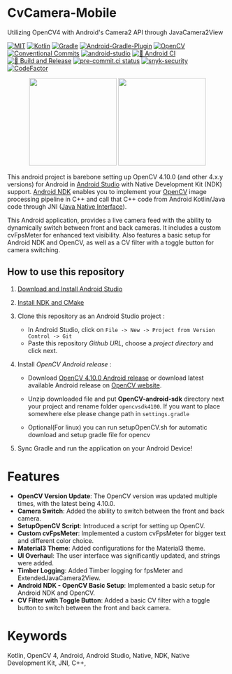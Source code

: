 
# CvCamera-Mobile

Utilizing OpenCV4 with Android's Camera2 API through JavaCamera2View

[![MIT](https://img.shields.io/badge/License-MIT-yellow?logo=MIT&logoColor=white)](https://opensource.org/license/mit/)
[![Kotlin](https://img.shields.io/badge/Kotlin-1.9.24-%23E34F26?logo=Kotlin&logoColor=white)](https://kotlinlang.org/)
[![Gradle](https://img.shields.io/badge/Gradle-8.8.0-02303A?logo=Gradle&logoColor=white)](https://gradle.org/releases/)
[![Android-Gradle-Plugin](https://img.shields.io/badge/AGP-8.4.1-02303A?logo=Gradle&logoColor=white)](https://developer.android.com/build/releases/gradle-plugin)
[![OpenCV](https://img.shields.io/badge/OpenCV-4.10.0-5C3EE8?logo=OpenCV&logoColor=white)](https://opencv.org/)
[![Conventional Commits](https://img.shields.io/badge/Conventional%20Commit-1.0.0-FE5196?logo=conventionalcommits&logoColor=white)](https://conventionalcommits.org)
[![android-studio](https://img.shields.io/badge/android%20studio-Jellfish-3DDC84?logo=androidstudio&logoColor=white)](https://developer.android.com/studio)
[![🚀 Android CI](https://github.com/onuralpszr/CvCamera-Mobile/actions/workflows/android-ci-debug.yml/badge.svg)](https://github.com/onuralpszr/CvCamera-Mobile/actions/workflows/android-ci-debug.yml)
[![🚀 Build and Release](https://github.com/onuralpszr/CvCamera-Mobile/actions/workflows/android-ci-release.yml/badge.svg)](https://github.com/onuralpszr/CvCamera-Mobile/actions/workflows/android-ci-release.yml)
[![pre-commit.ci status](https://results.pre-commit.ci/badge/github/onuralpszr/CvCamera-Mobile/main.svg)](https://results.pre-commit.ci/latest/github/onuralpszr/CvCamera-Mobile/main)
[![snyk-security](https://snyk.io/test/github/onuralpszr/CvCamera-Mobile/badge.svg)](https://snyk.io/test/github/onuralpszr/CvCamera-Mobile)
[![CodeFactor](https://www.codefactor.io/repository/github/onuralpszr/cvcamera-mobile/badge/main)](https://www.codefactor.io/repository/github/onuralpszr/cvcamera-mobile/overview/main)

 <p align="center">
    <img src="appPreview/appOverview.png" width="200" max-height="%20"/>
    <img src="appPreview/appOverview2.png" width="200" max-height="%20"/>
</p>

This android project is barebone setting up OpenCV 4.10.0 (and other 4.x.y versions) for Android in [Android Studio](https://developer.android.com/studio) with Native Development Kit (NDK) support.
[Android NDK](https://developer.android.com/ndk) enables you to implement your [OpenCV](https://opencv.org) image processing pipeline in C++ and call that C++ code from Android Kotlin/Java code through JNI ([Java Native Interface](https://en.wikipedia.org/wiki/Java_Native_Interface)).

This Android application, provides a live camera feed with the ability to dynamically switch between front and back cameras. It includes a custom cvFpsMeter for enhanced text visibility. Also features a basic setup for Android NDK and OpenCV, as well as a CV filter with a toggle button for camera switching.

## How to use this repository

1. [Download and Install Android Studio](https://developer.android.com/studio)

2. [Install NDK and CMake](https://developer.android.com/studio/projects/install-ndk.md)

3. Clone this repository as an Android Studio project :
     * In Android Studio, click on `File -> New -> Project from Version Control -> Git`
     * Paste this repository *Github URL*, choose a *project directory* and click next.

4. Install *OpenCV Android release* :
    * Download [OpenCV 4.10.0 Android release](https://github.com/opencv/opencv/releases/download/4.10.0/opencv-4.10.0-android-sdk.zip) or download latest available Android release on [OpenCV website](https://opencv.org/releases/).
    * Unzip downloaded file and put **OpenCV-android-sdk** directory next your project and rename folder `opencvsdk4100`. If you want to place somewhere else please change path in `settings.gradle`

    * Optional(For linux) you can run setupOpenCV.sh for automatic download and setup gradle file for opencv

5. Sync Gradle and run the application on your Android Device!

# Features

* **OpenCV Version Update**: The OpenCV version was updated multiple times, with the latest being 4.10.0.
* **Camera Switch**: Added the ability to switch between the front and back camera.
* **SetupOpenCV Script**: Introduced a script for setting up OpenCV.
* **Custom cvFpsMeter**: Implemented a custom cvFpsMeter for bigger text and different color choice.
* **Material3 Theme**: Added configurations for the Material3 theme.
* **UI Overhaul**: The user interface was significantly updated, and strings were added.
* **Timber Logging**: Added Timber logging for fpsMeter and ExtendedJavaCamera2View.
* **Android NDK - OpenCV Basic Setup**: Implemented a basic setup for Android NDK and OpenCV.
* **CV Filter with Toggle Button**: Added a basic CV filter with a toggle button to switch between the front and back camera.

# Keywords

Kotlin, OpenCV 4, Android, Android Studio, Native, NDK, Native Development Kit, JNI, C++,
